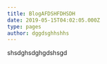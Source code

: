 ```yaml
---
title: BlogAFDSHFDHSDH
date: 2019-05-15T04:02:05.000Z
type: pages
author: dggdsghhshhs
---
```

shsdghsdghgdshsgd
